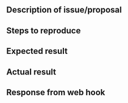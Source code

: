 ## Description of issue/proposal

## Steps to reproduce

## Expected result

## Actual result

## Response from web hook 
